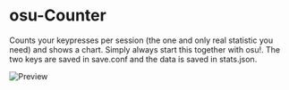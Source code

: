 # osu-Counter

Counts your keypresses per session (the one and only real statistic you need) and shows a chart. Simply always start this together with osu!. The two keys are saved in save.conf and the data is saved in stats.json.


![Preview](http://hnng.moe/f/FJZ)

